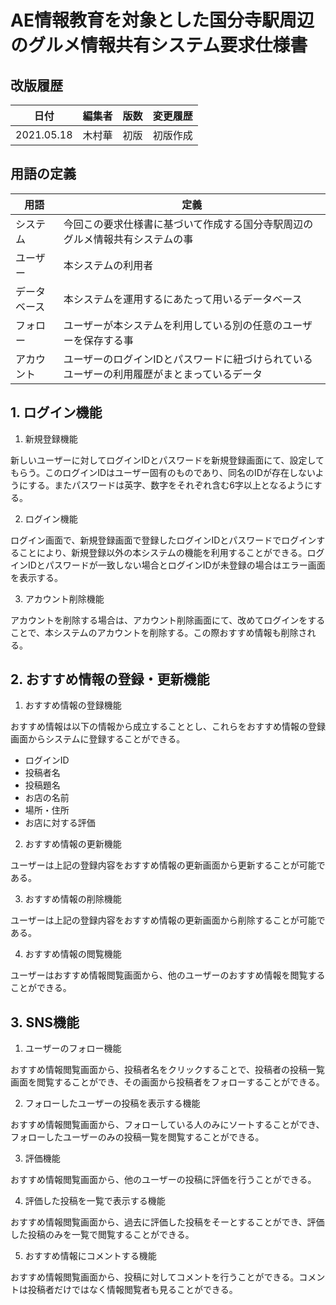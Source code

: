 # AE情報教育を対象とした国分寺駅周辺のグルメ情報共有システム要求仕様書

## 改版履歴
|日付|編集者|版数|変更履歴|
|---|-----|---|-------|
|2021.05.18|木村華|初版|初版作成|

## 用語の定義
|用語|定義|
|---|-----|
|システム|今回この要求仕様書に基づいて作成する国分寺駅周辺のグルメ情報共有システムの事|
|ユーザー|本システムの利用者|
|データベース|本システムを運用するにあたって用いるデータベース|
|フォロー|ユーザーが本システムを利用している別の任意のユーザーを保存する事|
|アカウント|ユーザーのログインIDとパスワードに紐づけられているユーザーの利用履歴がまとまっているデータ|

## 1. ログイン機能
1. 新規登録機能

新しいユーザーに対してログインIDとパスワードを新規登録画面にて、設定してもらう。このログインIDはユーザー固有のものであり、同名のIDが存在しないようにする。またパスワードは英字、数字をそれぞれ含む6字以上となるようにする。

2. ログイン機能

ログイン画面で、新規登録画面で登録したログインIDとパスワードでログインすることにより、新規登録以外の本システムの機能を利用することができる。ログインIDとパスワードが一致しない場合とログインIDが未登録の場合はエラー画面を表示する。

3. アカウント削除機能

アカウントを削除する場合は、アカウント削除画面にて、改めてログインをすることで、本システムのアカウントを削除する。この際おすすめ情報も削除される。

## 2. おすすめ情報の登録・更新機能
1. おすすめ情報の登録機能

おすすめ情報は以下の情報から成立することとし、これらをおすすめ情報の登録画面からシステムに登録することができる。
- ログインID
- 投稿者名
- 投稿題名
- お店の名前
- 場所・住所
- お店に対する評価

2. おすすめ情報の更新機能

ユーザーは上記の登録内容をおすすめ情報の更新画面から更新することが可能である。

3. おすすめ情報の削除機能

ユーザーは上記の登録内容をおすすめ情報の更新画面から削除することが可能である。

4. おすすめ情報の閲覧機能

ユーザーはおすすめ情報閲覧画面から、他のユーザーのおすすめ情報を閲覧することができる。

## 3. SNS機能
1. ユーザーのフォロー機能

おすすめ情報閲覧画面から、投稿者名をクリックすることで、投稿者の投稿一覧画面を閲覧することができ、その画面から投稿者をフォローすることができる。

2. フォローしたユーザーの投稿を表示する機能

おすすめ情報閲覧画面から、フォローしている人のみにソートすることができ、フォローしたユーザーのみの投稿一覧を閲覧することができる。

3. 評価機能

おすすめ情報閲覧画面から、他のユーザーの投稿に評価を行うことができる。

4. 評価した投稿を一覧で表示する機能

おすすめ情報閲覧画面から、過去に評価した投稿をそーとすることができ、評価した投稿のみを一覧で閲覧することができる。

5. おすすめ情報にコメントする機能

おすすめ情報閲覧画面から、投稿に対してコメントを行うことができる。コメントは投稿者だけではなく情報閲覧者も見ることができる。
